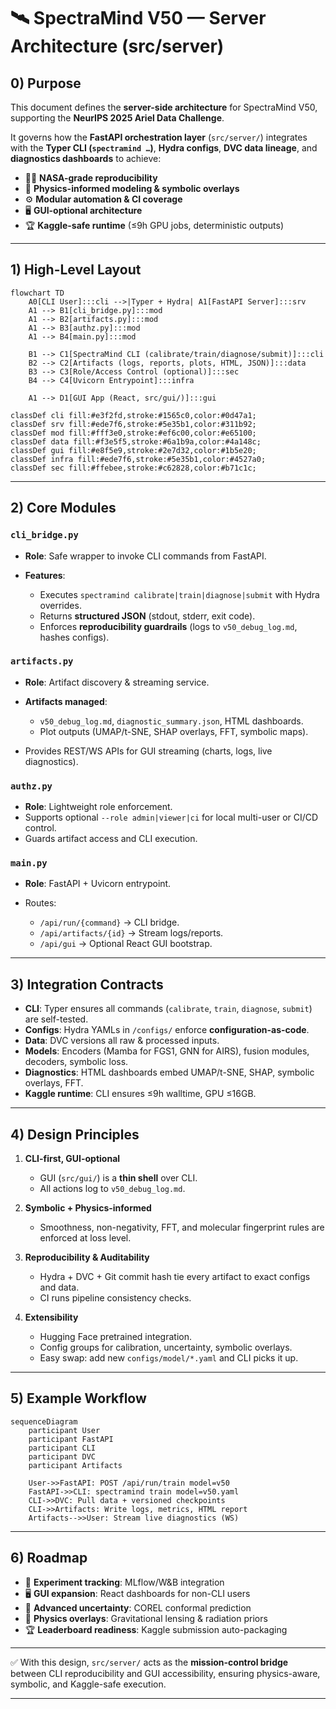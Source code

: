 # 🛰️ SpectraMind V50 — Server Architecture (src/server)

## 0) Purpose

This document defines the **server-side architecture** for SpectraMind V50, supporting the
**NeurIPS 2025 Ariel Data Challenge**.

It governs how the **FastAPI orchestration layer** (`src/server/`) integrates with the **Typer CLI (`spectramind …`)**, **Hydra configs**, **DVC data lineage**, and **diagnostics dashboards** to achieve:

* 🧑‍🚀 **NASA-grade reproducibility**
* 🔬 **Physics-informed modeling & symbolic overlays**
* ⚙️ **Modular automation & CI coverage**
* 🖥 **GUI-optional architecture**
* 🏆 **Kaggle-safe runtime** (≤9h GPU jobs, deterministic outputs)

---

## 1) High-Level Layout

```mermaid
flowchart TD
    A0[CLI User]:::cli -->|Typer + Hydra| A1[FastAPI Server]:::srv
    A1 --> B1[cli_bridge.py]:::mod
    A1 --> B2[artifacts.py]:::mod
    A1 --> B3[authz.py]:::mod
    A1 --> B4[main.py]:::mod

    B1 --> C1[SpectraMind CLI (calibrate/train/diagnose/submit)]:::cli
    B2 --> C2[Artifacts (logs, reports, plots, HTML, JSON)]:::data
    B3 --> C3[Role/Access Control (optional)]:::sec
    B4 --> C4[Uvicorn Entrypoint]:::infra

    A1 --> D1[GUI App (React, src/gui/)]:::gui

classDef cli fill:#e3f2fd,stroke:#1565c0,color:#0d47a1;
classDef srv fill:#ede7f6,stroke:#5e35b1,color:#311b92;
classDef mod fill:#fff3e0,stroke:#ef6c00,color:#e65100;
classDef data fill:#f3e5f5,stroke:#6a1b9a,color:#4a148c;
classDef gui fill:#e8f5e9,stroke:#2e7d32,color:#1b5e20;
classDef infra fill:#ede7f6,stroke:#5e35b1,color:#4527a0;
classDef sec fill:#ffebee,stroke:#c62828,color:#b71c1c;
```

---

## 2) Core Modules

### `cli_bridge.py`

* **Role**: Safe wrapper to invoke CLI commands from FastAPI.
* **Features**:

  * Executes `spectramind calibrate|train|diagnose|submit` with Hydra overrides.
  * Returns **structured JSON** (stdout, stderr, exit code).
  * Enforces **reproducibility guardrails** (logs to `v50_debug_log.md`, hashes configs).

### `artifacts.py`

* **Role**: Artifact discovery & streaming service.
* **Artifacts managed**:

  * `v50_debug_log.md`, `diagnostic_summary.json`, HTML dashboards.
  * Plot outputs (UMAP/t-SNE, SHAP overlays, FFT, symbolic maps).
* Provides REST/WS APIs for GUI streaming (charts, logs, live diagnostics).

### `authz.py`

* **Role**: Lightweight role enforcement.
* Supports optional `--role admin|viewer|ci` for local multi-user or CI/CD control.
* Guards artifact access and CLI execution.

### `main.py`

* **Role**: FastAPI + Uvicorn entrypoint.
* Routes:

  * `/api/run/{command}` → CLI bridge.
  * `/api/artifacts/{id}` → Stream logs/reports.
  * `/api/gui` → Optional React GUI bootstrap.

---

## 3) Integration Contracts

* **CLI**: Typer ensures all commands (`calibrate`, `train`, `diagnose`, `submit`) are self-tested.
* **Configs**: Hydra YAMLs in `/configs/` enforce **configuration-as-code**.
* **Data**: DVC versions all raw & processed inputs.
* **Models**: Encoders (Mamba for FGS1, GNN for AIRS), fusion modules, decoders, symbolic loss.
* **Diagnostics**: HTML dashboards embed UMAP/t-SNE, SHAP, symbolic overlays, FFT.
* **Kaggle runtime**: CLI ensures ≤9h walltime, GPU ≤16GB.

---

## 4) Design Principles

1. **CLI-first, GUI-optional**

   * GUI (`src/gui/`) is a **thin shell** over CLI.
   * All actions log to `v50_debug_log.md`.

2. **Symbolic + Physics-informed**

   * Smoothness, non-negativity, FFT, and molecular fingerprint rules are enforced at loss level.

3. **Reproducibility & Auditability**

   * Hydra + DVC + Git commit hash tie every artifact to exact configs and data.
   * CI runs pipeline consistency checks.

4. **Extensibility**

   * Hugging Face pretrained integration.
   * Config groups for calibration, uncertainty, symbolic overlays.
   * Easy swap: add new `configs/model/*.yaml` and CLI picks it up.

---

## 5) Example Workflow

```mermaid
sequenceDiagram
    participant User
    participant FastAPI
    participant CLI
    participant DVC
    participant Artifacts

    User->>FastAPI: POST /api/run/train model=v50
    FastAPI->>CLI: spectramind train model=v50.yaml
    CLI->>DVC: Pull data + versioned checkpoints
    CLI->>Artifacts: Write logs, metrics, HTML report
    Artifacts-->>User: Stream live diagnostics (WS)
```

---

## 6) Roadmap

* 🔭 **Experiment tracking**: MLflow/W\&B integration
* 🖥 **GUI expansion**: React dashboards for non-CLI users
* 🧩 **Advanced uncertainty**: COREL conformal prediction
* 🌌 **Physics overlays**: Gravitational lensing & radiation priors
* 🏆 **Leaderboard readiness**: Kaggle submission auto-packaging

---

✅ With this design, `src/server/` acts as the **mission-control bridge** between CLI reproducibility and GUI accessibility, ensuring physics-aware, symbolic, and Kaggle-safe execution.

---
